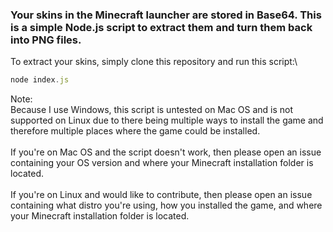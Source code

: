 
### Your skins in the Minecraft launcher are stored in Base64. This is a simple Node.js script to extract them and turn them back into PNG files.

To extract your skins, simply clone this repository and run this script:\
```javascript
node index.js
```

Note:\
Because I use Windows, this script is untested on Mac OS and is not supported on Linux due to there being multiple ways to install the game and therefore multiple places where the game could be installed.\
\
If you're on Mac OS and the script doesn't work, then please open an issue containing your OS version and where your Minecraft installation folder is located.\
\
If you're on Linux and would like to contribute, then please open an issue containing what distro you're using, how you installed the game, and where your Minecraft installation folder is located.